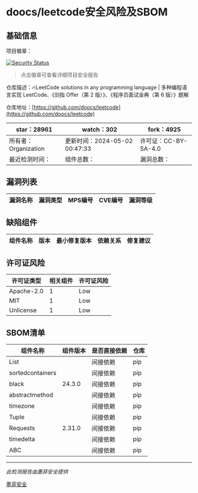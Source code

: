 # doocs/leetcode安全风险及SBOM

## 基础信息

项目徽章：

[![Security Status](https://www.murphysec.com/platform3/v31/badge/1785732717875236864.svg)](https://www.murphysec.com/console/report/1693322945239998464/1785732717875236864)

> 点击徽章可查看详细项目安全报告

仓库描述：🔥LeetCode solutions in any programming language | 多种编程语言实现 LeetCode、《剑指 Offer（第 2 版）》、《程序员面试金典（第 6 版）》题解

仓库地址：[https://github.com/doocs/leetcode](https://github.com/doocs/leetcode)

| star：28961 | watch：302 | fork：4925 |
| ----------- | -------------- | ------------ |
| 所有者：Organization | 更新时间：2024-05-02 00:47:33 | 许可证：CC-BY-SA-4.0 |
| 最近检测时间： | 组件总数： | 漏洞总数： |




## 漏洞列表

| 漏洞名称 | 漏洞类型 | MPS编号 | CVE编号 | 漏洞等级 |
| ------- | ------ | ------- | ------ | ----- |





## 缺陷组件

| 组件名称 | 版本 | 最小修复版本 | 依赖关系 | 修复建议 |
| -------- | ---- | ------------ | -------- | -------- |





## 许可证风险

| 许可证类型 | 相关组件 | 许可证风险 |
| ---------- | -------- | ---------- |
|Apache-2.0|1|Low|
|MIT|1|Low|
|Unlicense|1|Low|




## SBOM清单

| 组件名称 | 组件版本 | 是否直接依赖 | 仓库 |
| -------- | -------- | ------------ | ---- |
|List||间接依赖|pip|
|sortedcontainers||间接依赖|pip|
|black|24.3.0|间接依赖|pip|
|abstractmethod||间接依赖|pip|
|timezone||间接依赖|pip|
|Tuple||间接依赖|pip|
|Requests|2.31.0|间接依赖|pip|
|timedelta||间接依赖|pip|
|ABC||间接依赖|pip|


------

*此检测报告由墨菲安全提供*

[墨菲安全](www.murphysec.com)